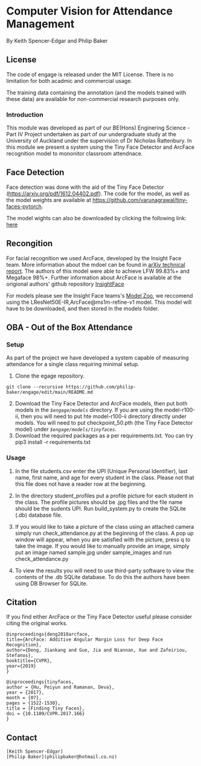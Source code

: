 # Computer Vision for Attendance Management

By Keith Spencer-Edgar and Philip Baker 

## License

The code of engage is released under the MIT License. There is no limitation for both acadmic and commercial usage.

The training data containing the annotation (and the models trained with these data) are available for non-commercial research purposes only.

### Introduction

This module was developed as part of our BE(Hons) Enginering Science - Part IV Project undertaken as part of our undergraduate study at the University of Auckland under the supervision of Dr Nicholas Rattenbury. In this module we present a system using the Tiny Face Detector and ArcFace recognition model to mononitor classroom attendnace. 

## Face Detection
Face detection was done with the aid of the Tiny Face Detector (https://arxiv.org/pdf/1612.04402.pdf). The code for the model, as well as the model weights are available at https://github.com/varunagrawal/tiny-faces-pytorch.

The model wights can also be downloaded by clicking the following link: 
[here](https://drive.google.com/file/d/1V8c8xkMrQaCnd3MVChvJ2Ge-DUfXPHNu/view)

## Recongition

For facial recognition we used ArcFace, developed by the Insight Face team. More information about the mdoel can be found in [arXiv technical report](https://arxiv.org/abs/1801.07698). The authors of this model were able to achieve LFW 99.83%+ and Megaface 98%+. Further information about ArcFace is available at the origional authors' github repository [InsightFace](https://github.com/deepinsight/insightface/blob/master/README.md)

For models please see the Insight Face teams's 
[Model Zoo](https://github.com/deepinsight/insightface/wiki/Model-Zoo), we reccomend using the LResNet50E-IR,ArcFace@ms1m-refine-v1 model.  This model will have to be downloaded, and then stored in the models folder. 


## OBA - Out of the Box Attendance
### Setup 
As part of the project we have developed a system capable of measuring attendance for a single class requiring minimal setup. 
1. Clone the egage repository.
```
git clone --recursive https://github.com/philip-baker/engage/edit/main/README.md
```
2. Download the Tiny Face Detector and ArcFace models, then put both models in the *`$engage/models`* directory. If you are using the model-r100-ii, then you will need to put hte model-r100-ii directory directly under models. You will need to put checkpoint_50.pth (the Tiny Face Detector model) under *`$engage/models/tinyfaces`*.
3. Download the required packages as a per requirements.txt. You can try pip3 install -r requirements.txt
### Usage
1. In the file students.csv enter the UPI (Unique Personal Identifier), last name, first name, and age for every student in the class. Please not that this file does not have a reader row at the beginning. 

2. In the directory student_profiles put a profile picture for each student in the class. The profile pictures should be .jpg files and the file name should be the sudents UPI. Run build_system.py to create the SQLite (.db) database file.

3. If you would like to take a picture of the class using an attached camera simply run check_attendance.py at the beginning of the class. A pop up window will appear, when you are satisfied with the picture, press q to take the image. If you would like to manually provide an image, simply put an image named sample.jpg under sample_images and run check_attendance.py

4. To view the results you will need to use third-party software to view the contents of the .db SQLite database.  To do this the authors have been using DB Browser for SQLite. 



## Citation

If you find either ArcFace or the Tiny Face Detector useful please consider citing the original works.

```
@inproceedings{deng2018arcface,
title={ArcFace: Additive Angular Margin Loss for Deep Face Recognition},
author={Deng, Jiankang and Guo, Jia and Niannan, Xue and Zafeiriou, Stefanos},
booktitle={CVPR},
year={2019}
}

@inproceedings{tinyfaces,
author = {Hu, Peiyun and Ramanan, Deva},
year = {2017},
month = {07},
pages = {1522-1530},
title = {Finding Tiny Faces},
doi = {10.1109/CVPR.2017.166}
}
```

## Contact

```
[Keith Spencer-Edgar]
[Philip Baker](philipbaker@hotmail.co.nz)



